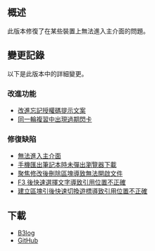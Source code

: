 ## 概述

此版本修復了在某些裝置上無法進入主介面的問題。

## 變更記錄

以下是此版本中的詳細變更。

### 改進功能

* [改進忘記授權碼提示文案](https://github.com/siyuan-note/siyuan/issues/10127)
* [同一輪複習中出現過期閃卡](https://github.com/siyuan-note/siyuan/issues/10130)


### 修復缺陷

* [無法進入主介面](https://github.com/siyuan-note/siyuan/issues/10126)
* [手機匯出筆記本時未彈出瀏覽器下載](https://github.com/siyuan-note/siyuan/issues/10128)
* [聚焦修改後刪除區塊導致無法開啟文件](https://github.com/siyuan-note/siyuan/issues/10129)
* [F3 後快速選擇文字導致引用位置不正確](https://github.com/siyuan-note/siyuan/issues/10131)
* [建立區塊引後快速切換遊標導致引用位置不正確](https://github.com/siyuan-note/siyuan/issues/10133)

## 下載

* [B3log](https://b3log.org/siyuan/download.html)
* [GitHub](https://github.com/siyuan-note/siyuan/releases)
